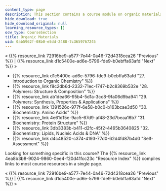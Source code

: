 ```yaml
---
content_type: page
description: This section contains a course module on organic materials.
hide_download: true
hide_download_original: null
learning_resource_types: []
ocw_type: CourseSection
title: Organic Materials
uid: 0ab5962f-08b0-e5dd-2488-7c3659767245
---
```


« {{% resource_link 72916be9-a577-7e44-0a46-72d4318cea26 "Previous" %}} | {{% resource_link d1c5400e-ad6e-5796-fde9-b0ebffa63afd "Next" %}} »

*   {{% resource_link d1c5400e-ad6e-5796-fde9-b0ebffa63afd "27\. Introduction to Organic Chemistry" %}}
*   {{% resource_link f8c2db6d-2332-71ec-1747-b2c8369b532e "28\. Polymers: Structure & Composition" %}}
*   {{% resource_link ab1dea66-95b4-5d1a-3cc8-9fa06d9ba941 "29\. Polymers: Synthesis, Properties & Applications" %}}
*   {{% resource_link 1391526c-977f-6e58-b0c0-b163bcae3d50 "30\. Biochemistry: Amino Acids" %}}
*   {{% resource_link 4e61d15e-9ac5-67d9-af48-23d7beaa16b7 "31\. Biochemistry: Protein Structure" %}}
*   {{% resource_link 3db3383b-b411-d2fc-45f2-4495b3640825 "32\. Biochemistry: Lipids, Nucleic Acids & DNA" %}}
*   {{% resource_link d4c48520-c374-4193-77d0-62d4fd87b4d0 "Self-Assessment" %}}

Looking for something specific in this course? The {{% resource_link 4ea8b3b8-9024-9860-0ee4-f20d41fcc23c "Resource Index" %}} compiles links to most course resources in a single page.

« {{% resource_link 72916be9-a577-7e44-0a46-72d4318cea26 "Previous" %}} | {{% resource_link d1c5400e-ad6e-5796-fde9-b0ebffa63afd "Next" %}} »